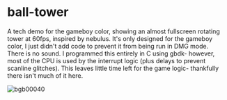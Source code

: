 # ball-tower
A tech demo for the gameboy color, showing an almost fullscreen rotating tower at 60fps, inspired by nebulus.
It's only designed for the gameboy color, I just didn't add code to prevent it from being run in DMG mode.
There is no sound.
I programmed this entirely in C using gbdk- however, most of the CPU is used by the interrupt logic (plus delays to prevent scanline glitches). This leaves little time left for the game logic- thankfully there isn't much of it here.

![bgb00040](https://user-images.githubusercontent.com/65693349/216233951-58c44aba-d81e-480c-956a-814516f3053c.png)
